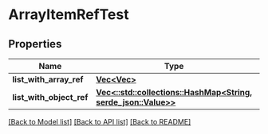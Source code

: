 # ArrayItemRefTest

## Properties

Name | Type | Description | Notes
------------ | ------------- | ------------- | -------------
**list_with_array_ref** | [**Vec<Vec<String>>**](array.md) |  | 
**list_with_object_ref** | [**Vec<::std::collections::HashMap<String, serde_json::Value>>**](map.md) |  | 

[[Back to Model list]](../README.md#documentation-for-models) [[Back to API list]](../README.md#documentation-for-api-endpoints) [[Back to README]](../README.md)


